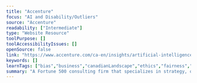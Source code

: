 ```yaml
---
title: "Accenture"
focus: "AI and Disability/Outliers"
source: "Accenture"
readability: ["Intermediate"]
type: "Website Resource"
toolPurpose: []
toolAccessibilityIssues: []
openSource: false
link: "https://www.accenture.com/ca-en/insights/artificial-intelligence-index"
keywords: []
learnTags: ["bias","business","canadianLandscape","ethics","fairness","inclusivePractice"]
summary: "A Fortune 500 consulting firm that specializes in strategy, operations and technology services. "
---
```


